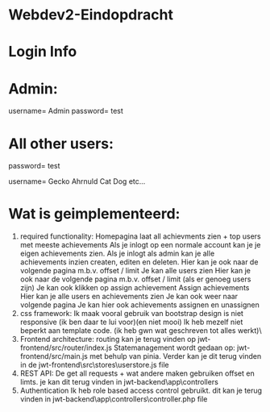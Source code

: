 # Webdev2-Eindopdracht

# Login Info
# Admin:
username= Admin
password= test

# All other users:
password= test

username=
Gecko
Ahrnuld
Cat
Dog
etc...

# Wat is geimplementeerd:
1. required functionality: 
    Homepagina laat all achievments zien + top users met meeste achievements
    Als je inlogt op een normale account 
        kan je je eigen achievements zien.
    Als je inlogt als admin
        kan je alle achievements inzien createn, editen en deleten.
            Hier kan je ook naar de volgende pagina m.b.v. offset / limit
        Je kan alle users zien
            Hier kan je ook naar de volgende pagina m.b.v. offset / limit (als er genoeg users zijn)
            Je kan ook klikken op assign achievement
        Assign achievements
            Hier kan je alle users en achievements zien
            Je kan ook weer naar volgende pagina
            Je kan hier ook achievements assignen en unassignen
2. css framework:
    Ik maak vooral gebruik van bootstrap
    design is niet responsive (ik ben daar te lui voor)(en niet mooi)
    Ik heb mezelf niet beperkt aan template code. (ik heb gwn wat geschreven tot alles werkt)\
3. Frontend architecture:
    routing kan je terug vinden op jwt-frontend/src/router/index.js
    Statemanagement wordt gedaan op: jwt-frontend/src/main.js met behulp van pinia.
    Verder kan je dit terug vinden in de jwt-frontend\src\stores\userstore.js file
4. REST API:
    De get all requests + wat andere maken gebruiken offset en limts. je kan dit terug vinden in jwt-backend\app\controllers
5. Authentication
    Ik heb role based access control gebruikt. dit kan je terug vinden in jwt-backend\app\controllers\controller.php file



